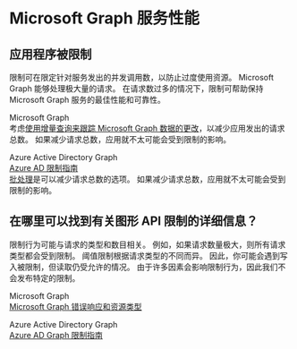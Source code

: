 <properties
    pageTitle="Microsoft Graph service performance"
    description="Microsoft Graph 服务性能"
    service="microsoft.aad"
    resource="Microsoft_AAD_IAM"
    authors="PatAltimore"
    displayOrder=""
    selfHelpType="generic"
    supportTopicIds="32134062"
    resourceTags=""
    productPesIds="14785"
    cloudEnvironments="public"
/>


# <a name="microsoft-graph-service-performance"></a>Microsoft Graph 服务性能

## <a name="my-application-is-being-throttled"></a>应用程序被限制

限制可在限定针对服务发出的并发调用数，以防止过度使用资源。 Microsoft Graph 能够处理极大量的请求。 在请求数过多的情况下，限制可帮助保持 Microsoft Graph 服务的最佳性能和可靠性。 

Microsoft Graph<br>
考虑[使用增量查询来跟踪 Microsoft Graph 数据的更改](https://developer.microsoft.com/graph/docs/concepts/delta_query_overview)，以减少应用发出的请求总数。 如果减少请求总数，应用就不太可能会受到限制的影响。

Azure Active Directory Graph<br>
[Azure AD 限制指南](https://msdn.microsoft.com/library/azure/ad/graph/howto/azure-ad-graph-api-throttling)<br>
[批处理](https://msdn.microsoft.com/Library/Azure/Ad/Graph/howto/azure-ad-graph-api-batch-processing)是可以减少请求总数的选项。 如果减少请求总数，应用就不太可能会受到限制的影响。

## <a name="where-can-i-find-details-about-the-graph-api-throttle-limits"></a>在哪里可以找到有关图形 API 限制的详细信息？

限制行为可能与请求的类型和数目相关。 例如，如果请求数量极大，则所有请求类型都会受到限制。 阈值限制根据请求类型的不同而异。 因此，你可能会遇到写入被限制，但读取仍受允许的情况。 由于许多因素会影响限制行为，因此我们不会发布特定的限制。 

Microsoft Graph<br>
[Microsoft Graph 错误响应和资源类型](https://developer.microsoft.com/graph/docs/overview/errors)

Azure Active Directory Graph<br>
[Azure AD Graph 限制指南](https://msdn.microsoft.com/library/azure/ad/graph/howto/azure-ad-graph-api-throttling)
